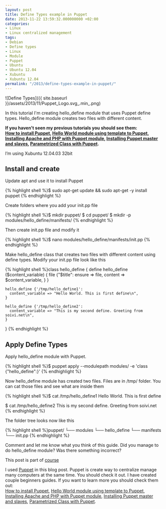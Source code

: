 ```yaml
---
layout: post
title: Define Types example in Puppet
date: 2013-11-22 13:59:32.000000000 +02:00
categories:
- Linux
- Linux centralized management
tags:
- Debian
- Define types
- Linux
- Module
- Puppet
- Ubuntu
- Ubuntu 12.04
- Xubuntu
- Xubuntu 12.04
permalink: "/2013/define-types-example-in-puppet/"
---
```

![Define Types]({{ site.baseurl }}/assets/2013/11/Puppet_Logo.svg_.min_.png)

In this tutorial I'm creating hello_define module that uses Puppet define types. Hello_define module creates two files with different content.

**If you haven't seen my previous tutorials you should see them:  
[How to install Puppet](http://soivi.net/2013/how-to-install-puppet/), [Hello World module using template to Puppet](http://soivi.net/2013/template-hello-world-module-to-puppet/),  
[Installing Apache and PHP with Puppet module](http://soivi.net/2013/installing-apache-and-php-with-puppet-module/), [Installing Puppet master and slaves](http://soivi.net/2013/installing-puppet-master-and-slaves/), [Parametrized Class with Puppet](http://soivi.net/2013/parametrized-class-with-puppet/).**

I’m using Xubuntu 12.04.03 32bit

## Install and create

Update apt and use it to install Puppet

{% highlight shell %}$ sudo apt-get update && sudo apt-get -y install puppet
{% endhighlight %}

Create folders where you add your init.pp file

{% highlight shell %}$ mkdir puppet/
$ cd puppet/
$ mkdir -p modules/hello_define/manifests/
{% endhighlight %}

Then create init.pp file and modify it

{% highlight shell %}$ nano modules/hello_define/manifests/init.pp
{% endhighlight %}

Make hello_define class that creates two files with different content using define types. Modify your init.pp file look like this

{% highlight shell %}class hello_define {
    define hello_define ($content_variable) {
      file {"$title":
        ensure  => file,
        content => $content_variable,
      }
    }

    hello_define {'/tmp/hello_define1':
      content_variable => "Hello World. This is first define\n",
    }

    hello_define {'/tmp/hello_define2':
      content_variable => "This is my second define. Greeting from soivi.net\n",
    }
}
{% endhighlight %}

## Apply Define Types

Apply hello_define module with Puppet.

{% highlight shell %}$ puppet apply --modulepath modules/ -e 'class {"hello_define":}'
{% endhighlight %}

Now hello_define module has created two files. Files are in /tmp/ folder. You can cat those files and see what are inside them

{% highlight shell %}$ cat /tmp/hello_define1 
Hello World. This is first define

$ cat /tmp/hello_define2
This is my second define. Greeting from soivi.net
{% endhighlight %}

The folder tree looks now like this

{% highlight shell %}puppet/
└── modules
    └── hello_define
        └── manifests
            └── init.pp
{% endhighlight %}

Comment and let me know what you think of this guide. Did you manage to do hello_define module? Was there something incorrect?

This post is part of [course](http://terokarvinen.com/2013/aikataulu-%E2%80%93-linuxin-keskitetty-hallinta-%E2%80%93-ict4tn011-4-syksylla-2013)

I used [Puppet](https://puppet.com/) in this blog post. Puppet is create way to centralize manage many computers at the same time. You should check it out. I have created couple beginners guides. If you want to learn more you should check them out:  
[How to install Puppet](http://soivi.net/2013/how-to-install-puppet/), [Hello World module using template to Puppet](http://soivi.net/2013/template-hello-world-module-to-puppet/),  
[Installing Apache and PHP with Puppet module](http://soivi.net/2013/installing-apache-and-php-with-puppet-module/), [Installing Puppet master and slaves](http://soivi.net/2013/installing-puppet-master-and-slaves/), [Parametrized Class with Puppet](http://soivi.net/2013/parametrized-class-with-puppet/).